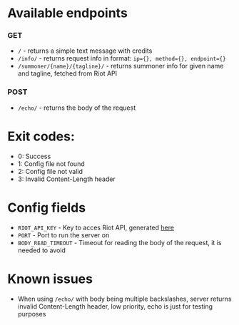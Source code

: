 # Available endpoints
### GET
- `/` - returns a simple text message with credits
- `/info/` - returns request info in format: `ip={}, method={}, endpoint={}`
- `/summoner/{name}/{tagline}/` - returns summoner info for given name and tagline, fetched from Riot API

### POST
- `/echo/` - returns the body of the request

# Exit codes:
- 0: Success
- 1: Config file not found
- 2: Config file not valid
- 3: Invalid Content-Length header

# Config fields
- `RIOT_API_KEY` - Key to acces Riot API, generated [here](https://developer.riotgames.com/)
- `PORT` - Port to run the server on
- `BODY_READ_TIMEOUT` - Timeout for reading the body of the request, it is needed to avoid 

# Known issues
- When using `/echo/` with body being multiple backslashes, server returns invalid Content-Length header, low priority, echo is just for testing purposes